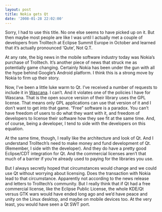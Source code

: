 ```yaml
---
layout: post
title: Nokia gets Qt
date: '2008-01-28 22:02:00'
---
```



Sorry, I had to use this title. No one else seems to have picked up on it. But then maybe most people are like I was until I actually met a couple of developers from Trolltech at Eclipse Summit Europe in October and learned that it’s actually pronounced ‘Qute’, Not Q.T.

At any rate, the big news in the mobile software industry today was Nokia’s purchase of Trolltech. It’s another piece of news that struck me as potentially game changing. Certainly Nokia has been under the gun with all the hype behind Google’s Android platform. I think this is a strong move by Nokia to firm up their story.

Now, I’ve been a little luke warm to Qt. I’ve received a number of requests to include it in [Wascana](http://wascana.sourceforge.net/). I can’t. And it violates one of the policies I have for Wascana. That is the open source version of their library uses the GPL license. That means only GPL applications can use that version of it and I don’t want to get into that game. “Free” software is a paradox. You can’t have freedom of users to do what they want with it, and freedom of developers to license their software how they see fit at the same time. And, of course, being a developer, I tend to side with the developers on this equation.

At the same time, though, I really like the architecture and look of Qt. And I understand Trolltech’s need to make money and fund development of Qt. (Remember, I side with the developer). And they do have a pretty good Eclipse/CDT integration for Qt. And the commercial licenses aren’t that much of a barrier if you’re already used to paying for the libraries you use.

But I always secretly hoped that circumstances would change and we could use Qt without worrying about licensing. Does the transaction with Nokia lead to that circumstance. Apparently not according to the news release and letters to Trolltech’s community. But I really think that if Qt had a free commercial license, like the Eclipse Public License, the whole KDE/Qt versus GTK wars would have ended long ago and we’d have peace and unity on the Linux desktop, and maybe on mobile devices too. At the very least, you would have seen a Qt SWT port.


